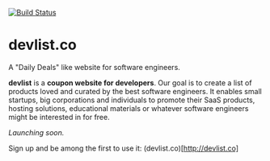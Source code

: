 [![Build Status](https://travis-ci.org/alexanderGugel/devlist.svg?branch=master)](https://travis-ci.org/alexanderGugel/devlist)

# devlist.co

A "Daily Deals" like website for software engineers.

**devlist** is a **coupon website for developers**.
Our goal is to create a list of products loved and curated by the best software
engineers. It enables small startups, big corporations and individuals to promote
their SaaS products, hosting solutions, educational materials or whatever
software engineers might be interested in for free.

*Launching soon.*

Sign up and be among the first to use it: (devlist.co)[http://devlist.co]

